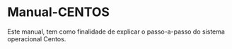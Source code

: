 # Manual-CENTOS
Este manual, tem como finalidade de explicar o passo-a-passo do sistema operacional Centos.
